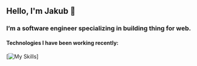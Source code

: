 ## Hello, I'm Jakub 👋
### I’m a software engineer specializing in building thing for web.

#### Technologies I have been working recently:
[![My Skills](https://skillicons.dev/icons?i=html,css,js,react,jquery,redux,sass,tailwind,vite)]
<!--
**jakubfronczyk/jakubfronczyk** is a ✨ _special_ ✨ repository because its `README.md` (this file) appears on your GitHub profile.

Here are some ideas to get you started:

- 🔭 I’m currently working on ...
- 🌱 I’m currently learning ...
- 👯 I’m looking to collaborate on ...
- 🤔 I’m looking for help with ...
- 💬 Ask me about ...
- 📫 How to reach me: ...
- 😄 Pronouns: ...
- ⚡ Fun fact: ...
-->
